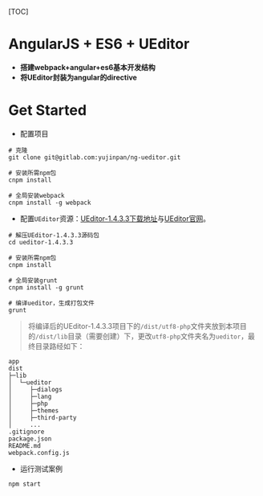 [TOC]

# AngularJS + ES6 + UEditor

 - **搭建webpack+angular+es6基本开发结构**
 - **将UEditor封装为angular的directive**

# Get Started

 - 配置项目

 ```
 # 克隆
 git clone git@gitlab.com:yujinpan/ng-ueditor.git

 # 安装所需npm包
 cnpm install

 # 全局安装webpack
 cnpm install -g webpack
 ```

 - 配置`UEditor`资源：[UEditor-1.4.3.3下载地址](https://codeload.github.com/fex-team/ueditor/zip/v1.4.3.3)与[UEditor官网](http://ueditor.baidu.com/website/index.html)。

```
# 解压UEditor-1.4.3.3源码包
cd ueditor-1.4.3.3

# 安装所需npm包
cnpm install

# 全局安装grunt
cnpm install -g grunt

# 编译ueditor，生成打包文件
grunt
```

> 将编译后的UEditor-1.4.3.3项目下的`/dist/utf8-php`文件夹放到本项目的`/dist/lib`目录（需要创建）下，更改`utf8-php`文件夹名为`ueditor`，最终目录路经如下：

```
app
dist
├─lib
│  └─ueditor
│     ├─dialogs
│     ├─lang
│     ├─php
│     ├─themes
│     ├─third-party
│     ...
.gitignore
package.json
README.md
webpack.config.js
```

 
 - 运行测试案例

```
npm start
```
